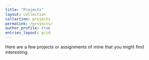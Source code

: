 ```yaml
---
title: "Projects"
layout: collection
collection: projects
permalink: /projects/
author_profile: true
entries_layout: grid
---
```


Here are a few projects or assignments of mine that you might find interesting.